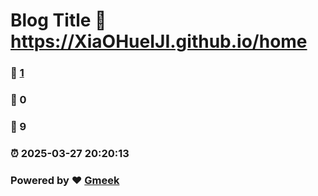 # Blog Title :link: https://XiaOHueIJI.github.io/home 
### :page_facing_up: [1](https://XiaOHueIJI.github.io/home/tag.html) 
### :speech_balloon: 0 
### :hibiscus: 9 
### :alarm_clock: 2025-03-27 20:20:13 
### Powered by :heart: [Gmeek](https://github.com/Meekdai/Gmeek)
